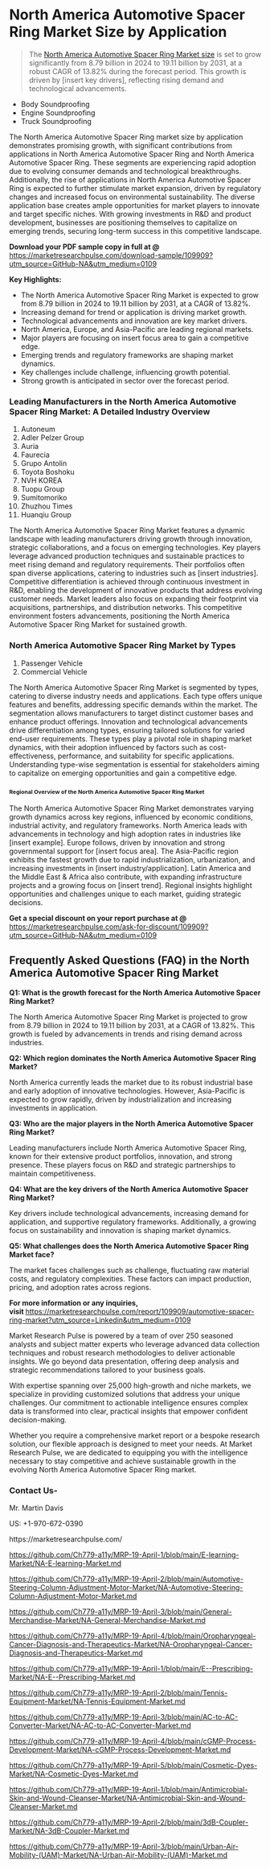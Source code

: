 <h1>North America Automotive Spacer Ring Market&nbsp;Size by Application</h1><blockquote><p>The <a href="https://marketresearchpulse.com/download-sample/109909?utm_source=GitHub-NA&amp;utm_medium=0109">North America Automotive Spacer Ring Market size</a> is set to grow significantly from 8.79 billion in 2024 to 19.11 billion by 2031, at a robust CAGR of 13.82% during the forecast period. This growth is driven by [insert key drivers], reflecting rising demand and technological advancements.</p></blockquote><ul><li>Body Soundproofing<li> Engine Soundproofing<li> Truck Soundproofing</li></ul><p>The North America Automotive Spacer Ring market size by application demonstrates promising growth, with significant contributions from applications in North America Automotive Spacer Ring and North America Automotive Spacer Ring. These segments are experiencing rapid adoption due to evolving consumer demands and technological breakthroughs. Additionally, the rise of applications in North America Automotive Spacer Ring is expected to further stimulate market expansion, driven by regulatory changes and increased focus on environmental sustainability. The diverse application base creates ample opportunities for market players to innovate and target specific niches. With growing investments in R&D and product development, businesses are positioning themselves to capitalize on emerging trends, securing long-term success in this competitive landscape.</p><p><strong>Download your PDF sample copy in full at @ </strong><a href="https://marketresearchpulse.com/download-sample/109909?utm_source=GitHub-NA&amp;utm_medium=0109">https://marketresearchpulse.com/download-sample/109909?utm_source=GitHub-NA&amp;utm_medium=0109</a></p><p><strong>Key Highlights: </strong></p><ul><li>The North America Automotive Spacer Ring Market is expected to grow from 8.79 billion in 2024 to 19.11 billion by 2031, at a CAGR of 13.82%.</li><li>Increasing demand for trend or application is driving market growth.</li><li>Technological advancements and innovation are key market drivers.</li><li>North America, Europe, and Asia-Pacific are leading regional markets.</li><li>Major players are focusing on insert focus area to gain a competitive edge.</li><li>Emerging trends and regulatory frameworks are shaping market dynamics.</li><li>Key challenges include challenge, influencing growth potential.</li><li>Strong growth is anticipated in sector over the forecast period.</li></ul><h3>Leading Manufacturers in the North America Automotive Spacer Ring Market: A Detailed Industry Overview</h3><ol><li>Autoneum</li><li>Adler Pelzer Group</li><li>Auria</li><li>Faurecia</li><li>Grupo Antolin</li><li>Toyota Boshoku</li><li>NVH KOREA</li><li>Tuopu Group</li><li>Sumitomoriko</li><li>Zhuzhou Times</li><li>Huanqiu Group</li></ol><div class="flex max-w-full flex-col flex-grow"><div class="min-h-8 text-message flex w-full flex-col items-end gap-2 whitespace-normal break-words [.text-message+&amp;]:mt-5" dir="auto" data-message-author-role="assistant" data-message-id="fd8432e4-4910-450d-b182-61b7bfb0a01f" data-message-model-slug="gpt-4o"><div class="flex w-full flex-col gap-1 empty:hidden first:pt-[3px]"><div class="markdown prose w-full break-words dark:prose-invert light"><p>The North America Automotive Spacer Ring Market features a dynamic landscape with leading manufacturers driving growth through innovation, strategic collaborations, and a focus on emerging technologies. Key players leverage advanced production techniques and sustainable practices to meet rising demand and regulatory requirements. Their portfolios often span diverse applications, catering to industries such as [insert industries]. Competitive differentiation is achieved through continuous investment in R&amp;D, enabling the development of innovative products that address evolving customer needs. Market leaders also focus on expanding their footprint via acquisitions, partnerships, and distribution networks. This competitive environment fosters advancements, positioning the North America Automotive Spacer Ring Market for sustained growth.</p></div></div></div></div><h3>North America Automotive Spacer Ring Market by Types</h3><ol><li>Passenger Vehicle<li> Commercial Vehicle</li></ol><div class="flex max-w-full flex-col flex-grow"><div class="min-h-8 text-message flex w-full flex-col items-end gap-2 whitespace-normal break-words [.text-message+&amp;]:mt-5" dir="auto" data-message-author-role="assistant" data-message-id="084470be-0bb7-4664-bddf-5156b4f41249" data-message-model-slug="gpt-4o-mini"><div class="flex w-full flex-col gap-1 empty:hidden first:pt-[3px]"><div class="markdown prose w-full break-words dark:prose-invert light"><p>The North America Automotive Spacer Ring Market is segmented by types, catering to diverse industry needs and applications. Each type offers unique features and benefits, addressing specific demands within the market. The segmentation allows manufacturers to target distinct customer bases and enhance product offerings. Innovation and technological advancements drive differentiation among types, ensuring tailored solutions for varied end-user requirements. These types play a pivotal role in shaping market dynamics, with their adoption influenced by factors such as cost-effectiveness, performance, and suitability for specific applications. Understanding type-wise segmentation is essential for stakeholders aiming to capitalize on emerging opportunities and gain a competitive edge.</p></div></div></div></div><h3><span style="font-size: 11px;">Regional Overview of the North America Automotive Spacer Ring Market</span></h3><div class="flex max-w-full flex-col flex-grow"><div class="min-h-8 text-message flex w-full flex-col items-end gap-2 whitespace-normal break-words [.text-message+&amp;]:mt-5" dir="auto" data-message-author-role="assistant" data-message-id="e9038762-ce64-4e30-91c9-9bd413514231" data-message-model-slug="gpt-4o-mini"><div class="flex w-full flex-col gap-1 empty:hidden first:pt-[3px]"><div class="markdown prose w-full break-words dark:prose-invert light"><p>The North America Automotive Spacer Ring Market demonstrates varying growth dynamics across key regions, influenced by economic conditions, industrial activity, and regulatory frameworks. North America leads with advancements in technology and high adoption rates in industries like [insert example]. Europe follows, driven by innovation and strong governmental support for [insert focus area]. The Asia-Pacific region exhibits the fastest growth due to rapid industrialization, urbanization, and increasing investments in [insert industry/application]. Latin America and the Middle East &amp; Africa also contribute, with expanding infrastructure projects and a growing focus on [insert trend]. Regional insights highlight opportunities and challenges unique to each market, guiding strategic decisions.</p></div></div></div></div><p><strong>Get a special discount on your report purchase at @ </strong><a href="https://marketresearchpulse.com/ask-for-discount/109909?utm_source=GitHub-NA&amp;utm_medium=0109">https://marketresearchpulse.com/ask-for-discount/109909?utm_source=GitHub-NA&amp;utm_medium=0109</a></p><h2>Frequently Asked Questions (FAQ) in the North America Automotive Spacer Ring Market</h2><p><strong>Q1: What is the growth forecast for the North America Automotive Spacer Ring Market?</strong></p><p>The North America Automotive Spacer Ring Market is projected to grow from 8.79 billion in 2024 to 19.11 billion by 2031, at a CAGR of 13.82%. This growth is fueled by advancements in trends and rising demand across industries.</p><p><strong>Q2: Which region dominates the North America Automotive Spacer Ring Market?</strong></p><p>North America currently leads the market due to its robust industrial base and early adoption of innovative technologies. However, Asia-Pacific is expected to grow rapidly, driven by industrialization and increasing investments in application.</p><p><strong>Q3: Who are the major players in the North America Automotive Spacer Ring Market?</strong></p><p>Leading manufacturers include North America Automotive Spacer Ring, known for their extensive product portfolios, innovation, and strong presence. These players focus on R&amp;D and strategic partnerships to maintain competitiveness.</p><p><strong>Q4: What are the key drivers of the North America Automotive Spacer Ring Market?</strong></p><p>Key drivers include technological advancements, increasing demand for application, and supportive regulatory frameworks. Additionally, a growing focus on sustainability and innovation is shaping market dynamics.</p><p><strong>Q5: What challenges does the North America Automotive Spacer Ring Market face?</strong></p><p>The market faces challenges such as challenge, fluctuating raw material costs, and regulatory complexities. These factors can impact production, pricing, and adoption rates across regions.</p><p><strong>For more information or any inquiries, visit&nbsp;</strong><a href="https://marketresearchpulse.com/report/109909/automotive-spacer-ring-market?utm_source=Linkedin&utm_medium=0109">https://marketresearchpulse.com/report/109909/automotive-spacer-ring-market?utm_source=Linkedin&utm_medium=0109</a></p><p>Market Research Pulse is powered by a team of over 250 seasoned analysts and subject matter experts who leverage advanced data collection techniques and robust research methodologies to deliver actionable insights. We go beyond data presentation, offering deep analysis and strategic recommendations tailored to your business goals.</p><p>With expertise spanning over 25,000 high-growth and niche markets, we specialize in providing customized solutions that address your unique challenges. Our commitment to actionable intelligence ensures complex data is transformed into clear, practical insights that empower confident decision-making.</p><p>Whether you require a comprehensive market report or a bespoke research solution, our flexible approach is designed to meet your needs. At Market Research Pulse, we are dedicated to equipping you with the intelligence necessary to stay competitive and achieve sustainable growth in the evolving North America Automotive Spacer Ring market.</p><h3><strong>Contact Us-</strong></h3><p>Mr. Martin Davis</p><p>US: +1-970-672-0390</p><p>https://marketresearchpulse.com/</p><p><a href="https://github.com/Ch779-a11y/MRP-19-April-1/blob/main/E-learning-Market/NA-E-learning-Market.md">https://github.com/Ch779-a11y/MRP-19-April-1/blob/main/E-learning-Market/NA-E-learning-Market.md</a></p><p><a href="https://github.com/Ch779-a11y/MRP-19-April-2/blob/main/Automotive-Steering-Column-Adjustment-Motor-Market/NA-Automotive-Steering-Column-Adjustment-Motor-Market.md">https://github.com/Ch779-a11y/MRP-19-April-2/blob/main/Automotive-Steering-Column-Adjustment-Motor-Market/NA-Automotive-Steering-Column-Adjustment-Motor-Market.md</a></p><p><a href="https://github.com/Ch779-a11y/MRP-19-April-3/blob/main/General-Merchandise-Market/NA-General-Merchandise-Market.md">https://github.com/Ch779-a11y/MRP-19-April-3/blob/main/General-Merchandise-Market/NA-General-Merchandise-Market.md</a></p><p><a href="https://github.com/Ch779-a11y/MRP-19-April-4/blob/main/Oropharyngeal-Cancer-Diagnosis-and-Therapeutics-Market/NA-Oropharyngeal-Cancer-Diagnosis-and-Therapeutics-Market.md">https://github.com/Ch779-a11y/MRP-19-April-4/blob/main/Oropharyngeal-Cancer-Diagnosis-and-Therapeutics-Market/NA-Oropharyngeal-Cancer-Diagnosis-and-Therapeutics-Market.md</a></p><p><a href="https://github.com/Ch779-a11y/MRP-19-April-1/blob/main/E--Prescribing-Market/NA-E--Prescribing-Market.md">https://github.com/Ch779-a11y/MRP-19-April-1/blob/main/E--Prescribing-Market/NA-E--Prescribing-Market.md</a></p><p><a href="https://github.com/Ch779-a11y/MRP-19-April-2/blob/main/Tennis-Equipment-Market/NA-Tennis-Equipment-Market.md">https://github.com/Ch779-a11y/MRP-19-April-2/blob/main/Tennis-Equipment-Market/NA-Tennis-Equipment-Market.md</a></p><p><a href="https://github.com/Ch779-a11y/MRP-19-April-3/blob/main/AC-to-AC-Converter-Market/NA-AC-to-AC-Converter-Market.md">https://github.com/Ch779-a11y/MRP-19-April-3/blob/main/AC-to-AC-Converter-Market/NA-AC-to-AC-Converter-Market.md</a></p><p><a href="https://github.com/Ch779-a11y/MRP-19-April-4/blob/main/cGMP-Process-Development-Market/NA-cGMP-Process-Development-Market.md">https://github.com/Ch779-a11y/MRP-19-April-4/blob/main/cGMP-Process-Development-Market/NA-cGMP-Process-Development-Market.md</a></p><p><a href="https://github.com/Ch779-a11y/MRP-19-April-5/blob/main/Cosmetic-Dyes-Market/NA-Cosmetic-Dyes-Market.md">https://github.com/Ch779-a11y/MRP-19-April-5/blob/main/Cosmetic-Dyes-Market/NA-Cosmetic-Dyes-Market.md</a></p><p><a href="https://github.com/Ch779-a11y/MRP-19-April-1/blob/main/Antimicrobial-Skin-and-Wound-Cleanser-Market/NA-Antimicrobial-Skin-and-Wound-Cleanser-Market.md">https://github.com/Ch779-a11y/MRP-19-April-1/blob/main/Antimicrobial-Skin-and-Wound-Cleanser-Market/NA-Antimicrobial-Skin-and-Wound-Cleanser-Market.md</a></p><p><a href="https://github.com/Ch779-a11y/MRP-19-April-2/blob/main/3dB-Coupler-Market/NA-3dB-Coupler-Market.md">https://github.com/Ch779-a11y/MRP-19-April-2/blob/main/3dB-Coupler-Market/NA-3dB-Coupler-Market.md</a></p><p><a href="https://github.com/Ch779-a11y/MRP-19-April-3/blob/main/Urban-Air-Mobility-(UAM)-Market/NA-Urban-Air-Mobility-(UAM)-Market.md">https://github.com/Ch779-a11y/MRP-19-April-3/blob/main/Urban-Air-Mobility-(UAM)-Market/NA-Urban-Air-Mobility-(UAM)-Market.md</a></p>
